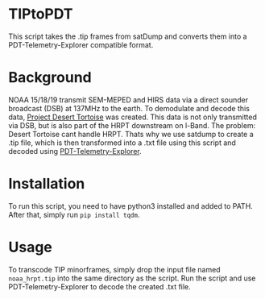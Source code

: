 # TIPtoPDT
This script takes the .tip frames from satDump and converts them into a PDT-Telemetry-Explorer compatible format.

# Background
NOAA 15/18/19 transmit SEM-MEPED and HIRS data via a direct sounder broadcast (DSB) at 137MHz to the earth.
To demodulate and decode this data, [Project Desert Tortoise](https://github.com/nebarnix/Project-Desert-Tortoise) was created.
This data is not only transmitted via DSB, but is also part of the HRPT downstream on l-Band. 
The problem: Desert Tortoise cant handle HRPT. Thats why we use satdump to create a .tip file, which is then transformed into a .txt file using this script
and decoded using [PDT-Telemetry-Explorer](https://github.com/nebarnix/PDT-TelemetryExplorer).

# Installation
To run this script, you need to have python3 installed and added to PATH. After that, simply run `pip install tqdm`.

# Usage
To transcode TIP minorframes, simply drop the input file named `noaa_hrpt.tip` into the same directory as the script. 
Run the script and use PDT-Telemetry-Explorer to decode the created .txt file.

